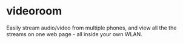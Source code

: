 # videoroom
Easily stream audio/video from multiple phones, and view all the the streams on one web page - all inside your own WLAN.
